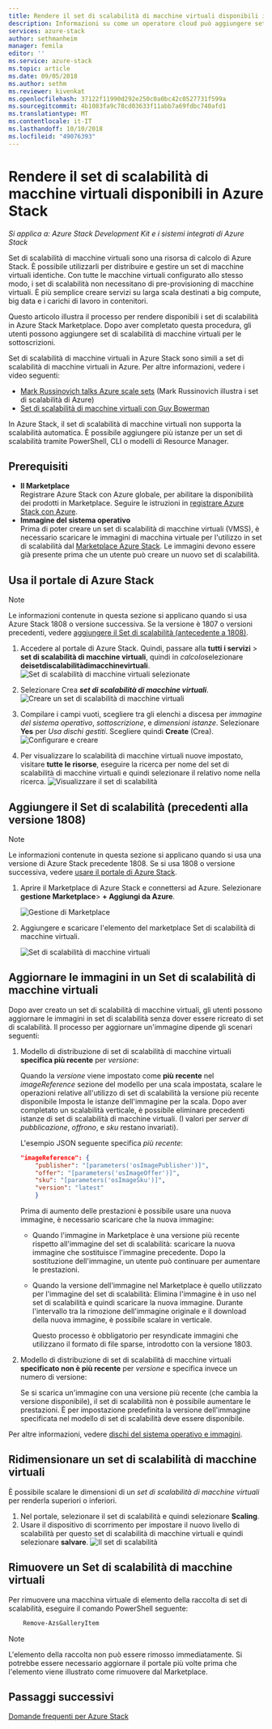 ```yaml
---
title: Rendere il set di scalabilità di macchine virtuali disponibili in Azure Stack | Microsoft Docs
description: Informazioni su come un operatore cloud può aggiungere set di scalabilità di macchine virtuali in Azure Stack Marketplace
services: azure-stack
author: sethmanheim
manager: femila
editor: ''
ms.service: azure-stack
ms.topic: article
ms.date: 09/05/2018
ms.author: sethm
ms.reviewer: kivenkat
ms.openlocfilehash: 37122f11990d292e250c0a0bc42c0527731f599a
ms.sourcegitcommit: 4b1083fa9c78cd03633f11abb7a69fdbc740afd1
ms.translationtype: MT
ms.contentlocale: it-IT
ms.lasthandoff: 10/10/2018
ms.locfileid: "49076393"
---
```

# <a name="make-virtual-machine-scale-sets-available-in-azure-stack"></a>Rendere il set di scalabilità di macchine virtuali disponibili in Azure Stack

*Si applica a: Azure Stack Development Kit e i sistemi integrati di Azure Stack*
  
Set di scalabilità di macchine virtuali sono una risorsa di calcolo di Azure Stack. È possibile utilizzarli per distribuire e gestire un set di macchine virtuali identiche. Con tutte le macchine virtuali configurato allo stesso modo, i set di scalabilità non necessitano di pre-provisioning di macchine virtuali. È più semplice creare servizi su larga scala destinati a big compute, big data e i carichi di lavoro in contenitori.

Questo articolo illustra il processo per rendere disponibili i set di scalabilità in Azure Stack Marketplace. Dopo aver completato questa procedura, gli utenti possono aggiungere set di scalabilità di macchine virtuali per le sottoscrizioni.

Set di scalabilità di macchine virtuali in Azure Stack sono simili a set di scalabilità di macchine virtuali in Azure. Per altre informazioni, vedere i video seguenti:
* [Mark Russinovich talks Azure scale sets](https://channel9.msdn.com/Blogs/Regular-IT-Guy/Mark-Russinovich-Talks-Azure-Scale-Sets/) (Mark Russinovich illustra i set di scalabilità di Azure)
* [Set di scalabilità di macchine virtuali con Guy Bowerman](https://channel9.msdn.com/Shows/Cloud+Cover/Episode-191-Virtual-Machine-Scale-Sets-with-Guy-Bowerman)

In Azure Stack, il set di scalabilità di macchine virtuali non supporta la scalabilità automatica. È possibile aggiungere più istanze per un set di scalabilità tramite PowerShell, CLI o modelli di Resource Manager.

## <a name="prerequisites"></a>Prerequisiti

- **Il Marketplace**  
    Registrare Azure Stack con Azure globale, per abilitare la disponibilità dei prodotti in Marketplace. Seguire le istruzioni in [registrare Azure Stack con Azure](azure-stack-registration.md).
- **Immagine del sistema operativo**  
  Prima di poter creare un set di scalabilità di macchine virtuali (VMSS), è necessario scaricare le immagini di macchina virtuale per l'utilizzo in set di scalabilità dal [Marketplace Azure Stack](azure-stack-download-azure-marketplace-item.md). Le immagini devono essere già presente prima che un utente può creare un nuovo set di scalabilità. 


## <a name="use-the-azure-stack-portal"></a>Usa il portale di Azure Stack 

>[!NOTE]  
> Le informazioni contenute in questa sezione si applicano quando si usa Azure Stack 1808 o versione successiva. Se la versione è 1807 o versioni precedenti, vedere [aggiungere il Set di scalabilità (antecedente a 1808)](#add-the-virtual-machine-scale-set-(prior-to-version-1808)).

1. Accedere al portale di Azure Stack. Quindi, passare alla **tutti i servizi** > **set di scalabilità di macchine virtuali**, quindi in *calcolo*selezionare **deisetdiscalabilitàdimacchinevirtuali**. 
   ![Set di scalabilità di macchine virtuali selezionate](media/azure-stack-compute-add-scalesets/all-services.png)

2. Selezionare Crea ***set di scalabilità di macchine virtuali***.
   ![Creare un set di scalabilità di macchine virtuali](media/azure-stack-compute-add-scalesets/create-scale-set.png)

3. Compilare i campi vuoti, scegliere tra gli elenchi a discesa per *immagine del sistema operativo*, *sottoscrizione*, e *dimensioni istanze*. Selezionare **Yes** per *Usa dischi gestiti*. Scegliere quindi **Create** (Crea).
    ![Configurare e creare](media/azure-stack-compute-add-scalesets/create.png)

4. Per visualizzare lo scalabilità di macchine virtuali nuove impostato, visitare **tutte le risorse**, eseguire la ricerca per nome del set di scalabilità di macchine virtuali e quindi selezionare il relativo nome nella ricerca. 
   ![Visualizzare il set di scalabilità](media/azure-stack-compute-add-scalesets/search.png)



## <a name="add-the-virtual-machine-scale-set-prior-to-version-1808"></a>Aggiungere il Set di scalabilità (precedenti alla versione 1808)
>[!NOTE]  
> Le informazioni contenute in questa sezione si applicano quando si usa una versione di Azure Stack precedente 1808. Se si usa 1808 o versione successiva, vedere [usare il portale di Azure Stack](#use-the-azure-stack-portal).

1. Aprire il Marketplace di Azure Stack e connettersi ad Azure. Selezionare **gestione Marketplace**> **+ Aggiungi da Azure**.

    ![Gestione di Marketplace](media/azure-stack-compute-add-scalesets/image01.png)

2. Aggiungere e scaricare l'elemento del marketplace Set di scalabilità di macchine virtuali.

    ![Set di scalabilità di macchine virtuali](media/azure-stack-compute-add-scalesets/image02.png)

## <a name="update-images-in-a-virtual-machine-scale-set"></a>Aggiornare le immagini in un Set di scalabilità di macchine virtuali

Dopo aver creato un set di scalabilità di macchine virtuali, gli utenti possono aggiornare le immagini in set di scalabilità senza dover essere ricreato di set di scalabilità. Il processo per aggiornare un'immagine dipende gli scenari seguenti:

1. Modello di distribuzione di set di scalabilità di macchine virtuali **specifica più recente** per *versione*:  

   Quando la *versione* viene impostato come **più recente** nel *imageReference* sezione del modello per una scala impostata, scalare le operazioni relative all'utilizzo di set di scalabilità la versione più recente disponibile Imposta le istanze dell'immagine per la scala. Dopo aver completato un scalabilità verticale, è possibile eliminare precedenti istanze di set di scalabilità di macchine virtuali.  (I valori per *server di pubblicazione*, *offrono*, e *sku* restano invariati). 

   L'esempio JSON seguente specifica *più recente*:  

    ```Json  
    "imageReference": {
        "publisher": "[parameters('osImagePublisher')]",
        "offer": "[parameters('osImageOffer')]",
        "sku": "[parameters('osImageSku')]",
        "version": "latest"
        }
    ```

   Prima di aumento delle prestazioni è possibile usare una nuova immagine, è necessario scaricare che la nuova immagine:  

   - Quando l'immagine in Marketplace è una versione più recente rispetto all'immagine del set di scalabilità: scaricare la nuova immagine che sostituisce l'immagine precedente. Dopo la sostituzione dell'immagine, un utente può continuare per aumentare le prestazioni. 

   - Quando la versione dell'immagine nel Marketplace è quello utilizzato per l'immagine del set di scalabilità: Elimina l'immagine è in uso nel set di scalabilità e quindi scaricare la nuova immagine. Durante l'intervallo tra la rimozione dell'immagine originale e il download della nuova immagine, è possibile scalare in verticale. 
      
     Questo processo è obbligatorio per resyndicate immagini che utilizzano il formato di file sparse, introdotto con la versione 1803. 
 

2. Modello di distribuzione di set di scalabilità di macchine virtuali **specificato non è più recente** per *versione* e specifica invece un numero di versione:  

    Se si scarica un'immagine con una versione più recente (che cambia la versione disponibile), il set di scalabilità non è possibile aumentare le prestazioni. È per impostazione predefinita la versione dell'immagine specificata nel modello di set di scalabilità deve essere disponibile.  

Per altre informazioni, vedere [dischi del sistema operativo e immagini](.\user\azure-stack-compute-overview.md#operating-system-disks-and-images).  


## <a name="scale-a-virtual-machine-scale-set"></a>Ridimensionare un set di scalabilità di macchine virtuali
È possibile scalare le dimensioni di un *set di scalabilità di macchine virtuali* per renderla superiori o inferiori.  

1. Nel portale, selezionare il set di scalabilità e quindi selezionare **Scaling**.
2. Usare il dispositivo di scorrimento per impostare il nuovo livello di scalabilità per questo set di scalabilità di macchine virtuali e quindi selezionare **salvare**.
     ![Il set di scalabilità](media/azure-stack-compute-add-scalesets/scale.png)





## <a name="remove-a-virtual-machine-scale-set"></a>Rimuovere un Set di scalabilità di macchine virtuali

Per rimuovere una macchina virtuale di elemento della raccolta di set di scalabilità, eseguire il comando PowerShell seguente:

```PowerShell  
    Remove-AzsGalleryItem
````

> [!NOTE]
> L'elemento della raccolta non può essere rimosso immediatamente. Si potrebbe essere necessario aggiornare il portale più volte prima che l'elemento viene illustrato come rimuovere dal Marketplace.

## <a name="next-steps"></a>Passaggi successivi
[Domande frequenti per Azure Stack](azure-stack-faq.md)